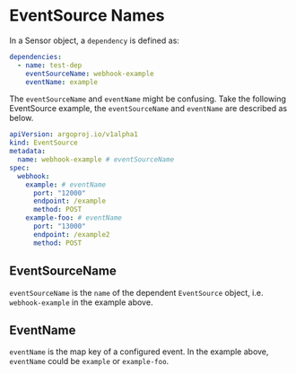 # EventSource Names

In a Sensor object, a `dependency` is defined as:

```yaml
dependencies:
  - name: test-dep
    eventSourceName: webhook-example
    eventName: example
```

The `eventSourceName` and `eventName` might be confusing. Take the following
EventSource example, the `eventSourceName` and `eventName` are described as
below.

```yaml
apiVersion: argoproj.io/v1alpha1
kind: EventSource
metadata:
  name: webhook-example # eventSourceName
spec:
  webhook:
    example: # eventName
      port: "12000"
      endpoint: /example
      method: POST
    example-foo: # eventName
      port: "13000"
      endpoint: /example2
      method: POST
```

## EventSourceName

`eventSourceName` is the `name` of the dependent `EventSource` object, i.e.
`webhook-example` in the example above.

## EventName

`eventName` is the map key of a configured event. In the example above,
`eventName` could be `example` or `example-foo`.
